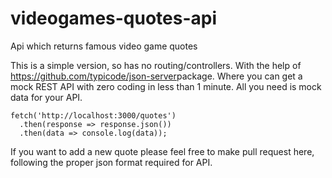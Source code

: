 # videogames-quotes-api

Api which returns famous video game quotes

This is a simple version, so has no routing/controllers.
With the help of https://github.com/typicode/json-server​ package.
Where you can get a mock REST API with zero coding in less than 1 minute.
All you need is mock data for your API.

```
fetch('http://localhost:3000/quotes')
  .then(response => response.json())
  .then(data => console.log(data));
```

If you want to add a new quote please feel free to make pull request here, following the proper json format required for API.
